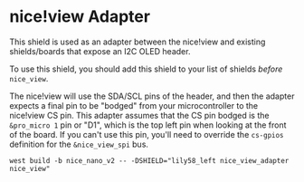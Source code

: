 # nice!view Adapter

This shield is used as an adapter between the nice!view and existing shields/boards that expose an I2C OLED header.

To use this shield, you should add this shield to your list of shields *before* `nice_view`.

The nice!view will use the SDA/SCL pins of the header, and then the adapter expects a final pin to be "bodged" from your microcontroller to the nice!view CS pin. This adapter assumes that the CS pin bodged is the `&pro_micro 1` pin or "D1", which is the top left pin when looking at the front of the board. If you can't use this pin, you'll need to override the `cs-gpios` definition for the `&nice_view_spi` bus.

```
west build -b nice_nano_v2 -- -DSHIELD="lily58_left nice_view_adapter nice_view"
```
